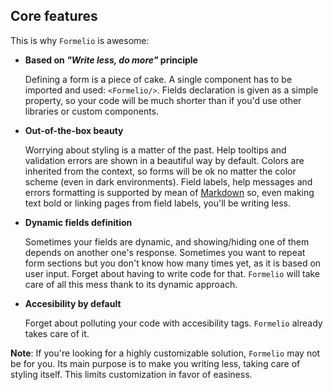 ## Core features

This is why `Formelio` is awesome:

- **Based on _"Write less, do more"_ principle**

  Defining a form is a piece of cake. A single component has to be imported and used: `<Formelio/>`. Fields declaration is given as a simple property, so your code will be much shorter than if you'd use other libraries or custom components.

- **Out-of-the-box beauty**

  Worrying about styling is a matter of the past. Help tooltips and validation errors are shown in a beautiful way by default. Colors are inherited from the context, so forms will be ok no matter the color scheme (even in dark environments). Field labels, help messages and errors formatting is supported by mean of [Markdown](https://guides.github.com/features/mastering-markdown/) so, even making text bold or linking pages from field labels, you'll be writing less.

- **Dynamic fields definition**

  Sometimes your fields are dynamic, and showing/hiding one of them depends on another one's response. Sometimes you want to repeat form sections but you don't know how many times yet, as it is based on user input. Forget about having to write code for that. `Formelio` will take care of all this mess thank to its dynamic approach.

- **Accesibility by default**

  Forget about polluting your code with accesibility tags. `Formelio` already takes care of it.

**Note**: If you're looking for a highly customizable solution, `Formelio` may not be for you. Its main purpose is to make you writing less, taking care of styling itself. This limits customization in favor of easiness.
